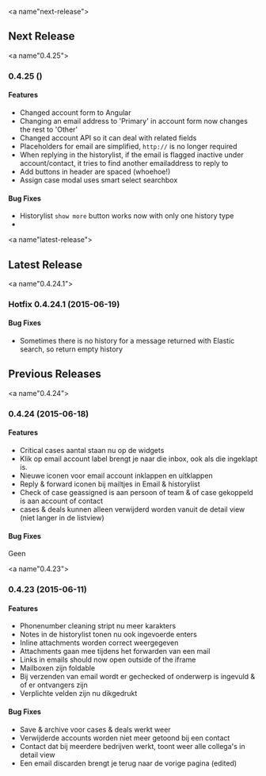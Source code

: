 <a name"next-release"></a>
## Next Release

<a name"0.4.25"></a>
### 0.4.25 ()

#### Features

* Changed account form to Angular
* Changing an email address to 'Primary' in account form now changes the rest to 'Other'
* Changed account API so it can deal with related fields
* Placeholders for email are simplified, `http://` is no longer required
* When replying in the historylist, if the email is flagged inactive under account/contact, it tries to find another emailaddress to reply to
* Add buttons in header are spaced (whoehoe!)
* Assign case modal uses smart select searchbox

#### Bug Fixes

* Historylist `show more` button works now with only one history type
*

<a name"latest-release"></a>
## Latest Release

<a name"0.4.24.1"></a>
### Hotfix 0.4.24.1 (2015-06-19)

#### Bug Fixes

* Sometimes there is no history for a message returned with Elastic search, so return empty history

## Previous Releases

<a name"0.4.24"></a>
### 0.4.24 (2015-06-18)

#### Features

* Critical cases aantal staan nu op de widgets 
* Klik op email account label brengt je naar die inbox, ook als die ingeklapt is. 
* Nieuwe iconen voor email account inklappen en uitklappen
* Reply & forward iconen bij mailtjes in Email & historylist
* Check of case geassigned is aan persoon of team & of case gekoppeld is aan account of contact
* cases & deals kunnen alleen verwijderd worden vanuit de detail view (niet langer in de listview)

#### Bug Fixes

Geen

<a name"0.4.23"></a>
### 0.4.23 (2015-06-11)

#### Features

* Phonenumber cleaning stript nu meer karakters
* Notes in de historylist tonen nu ook ingevoerde enters
* Inline attachments worden correct weergegeven
* Attachments gaan mee tijdens het forwarden van een mail
* Links in emails should now open outside of the iframe
* Mailboxen zijn foldable
* Bij verzenden van email wordt er gechecked of onderwerp is ingevuld & of er ontvangers zijn
* Verplichte velden zijn nu dikgedrukt

#### Bug Fixes

* Save & archive voor cases & deals werkt weer
* Verwijderde accounts worden niet meer getoond bij een contact
* Contact dat bij meerdere bedrijven werkt, toont weer alle collega's in detail view
* Een email discarden brengt je terug naar de vorige pagina (edited)
